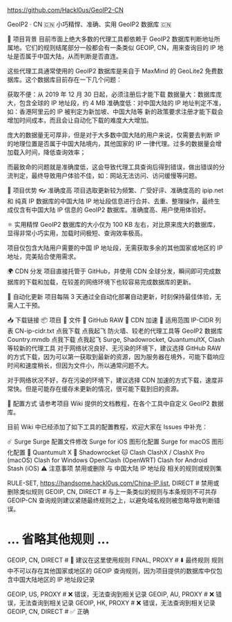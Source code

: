 https://github.com/Hackl0us/GeoIP2-CN

GeoIP2 · CN
🇨🇳 小巧精悍、准确、实用 GeoIP2 数据库 🇨🇳

🔖 项目背景
目前市面上绝大多数的代理工具都依赖于 GeoIP2 数据库判断地址所属地。它们的规则结尾部分一般都会有一条类似 GEOIP, CN，用来查询目的 IP 地址是否属于中国大陆，从而判断是否直连。

这些代理工具通常使用的 GeoIP2 数据库是来自于 MaxMind 的 GeoLite2 免费数据库。这个数据库目前存在一下几个问题：

获取不便：从 2019 年 12 月 30 日起，必须注册后才能下载
数据量大：数据库庞大，包含全球的 IP 地址段，约 4 MB
准确度低：对中国大陆的 IP 地址判定不准，如：香港阿里云的 IP 被判定为新加坡、中国大陆等
新的政策要求注册才能下载会增加时间成本，而且会让自动化下载的难度大大增加。

庞大的数据量无可厚非，但是对于大多数中国大陆的用户来说，仅需要去判断 IP 的地理位置是否属于中国大陆境内，其他国家的 IP 一律代理。过多的数据量会增加载入时间，降低查询效率；

而最致命的问题就是准确度低，这会导致代理工具查询后得到错误，做出错误的分流判定，最终导致用户体验不佳，如：网站无法访问、访问缓慢等问题。

🥳 项目优势
👓 准确度高
项目选取更新较为频繁、广受好评、准确度高的 ipip.net 和 纯真 IP 数据库的中国大陆 IP 地址段信息进行合并、去重、整理操作，最终生成仅含有中国大陆 IP 信息的 GeoIP2 数据库。准确度高、用户使用体验好。

⚛️ 实用精悍
GeoIP2 数据库的大小仅为 100 KB 左右，对比原来庞大的数据库，显得非常小巧实用，加载时间极短、查询效率极高。

项目仅包含大陆用户需要的中国 IP 地址段，无需获取多余的其他国家或地区的 IP 地址，完美贴合使用需求。

🌍 CDN 分发
项目直接托管于 GitHub，并使用 CDN 全球分发，瞬间即可完成数据库的下载和加载，在较差的网络环境下也较容易完成数据库的更新。

🤖️ 自动化更新
项目每隔 3 天通过全自动化部署自动更新，时刻保持最佳体验，无需人工干预。

📥 下载链接
📦 项目	📃 文件	🐙 GitHub RAW	🚀 CDN 加速	🔧 适用范围
IP-CIDR 列表	CN-ip-cidr.txt	点我下载	点我起飞	防火墙、较老的代理工具等
GeoIP2 数据库	Country.mmdb	点我下载	点我起飞	Surge, Shadowrocket,
QuantumultX, Clash
等较新的代理工具
对于网络状况良好、无污染的环境下，建议选择 GitHub RAW 的方式下载，因为可以第一获取到最新的资源，因为服务器在境外，可能下载响应时间和速度稍长，但因为文件小，所以通常问题不大。

对于网络状况不好，存在污染的环境下，建议选择 CDN 加速的方式下载，速度非常快。但是可能存在缓存未更新的情况，很可能下载到旧的资源。

📲️ 配置方式
请参考项目 Wiki 提供的文档教程，在各个工具中自定义 GeoIP2 数据库。

目前 Wiki 中已经添加了如下工具的配置教程，欢迎大家在 Issues 中补充：

☄️ Surge
Surge 配置文件修改
Surge for iOS 图形化配置
Surge for macOS 图形化配置
🎡 Quantumult X
🚀 Shadowrocket
🐱 Clash
ClashX / ClashX Pro (macOS)
Clash for Windows
OpenClash (OpenWRT)
Clash for Android
Stash (iOS)
⚠️ 注意事项
禁用或删除 与 中国大陆 IP 地址段 相关的规则或规则集

RULE-SET, https://handsome.hackl0us.com/China-IP.list, DIRECT # 禁用或删除类似规则
GEOIP, CN, DIRECT # 与上一条类似的规则与本条规则不可共存
GEOIP-CN 查询规则建议紧随最终规则之上，以避免域名规则被忽略导致判断错误。

# ... 省略其他规则 ...
GEOIP, CN, DIRECT # 👀 建议在这里使用规则
FINAL, PROXY # ⬇️ 最终规则
规则中不可以存在其他国家或地区的 GEOIP 查询规则，因为项目提供的数据库中仅包含中国大陆地区的 IP 地址段记录

GEOIP, US, PROXY # ❌ 错误，无法查询到相关记录
GEOIP, AU, PROXY # ❌ 错误，无法查询到相关记录
GEOIP, HK, PROXY # ❌ 错误，无法查询到相关记录
GEOIP, CN, DIRECT # ✅ 正确
